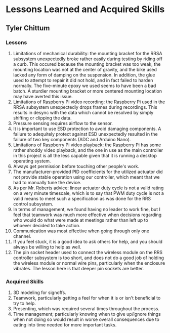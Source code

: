 # Lessons Learned and Acquired Skills

## Tyler Chittum
### Lessons
1. Limitations of mechanical durability: the mounting bracket for the RRSA subsystem unexpectedly broke rather easily during testing by riding off a curb. This occured because the mounting bracket was too weak, the mounting location was not at the center of gravity, and the bike used lacked any form of damping on the suspension. In addition, the glue used to attempt to repair it did not hold, and in fact failed to harden normally. The five-minute epoxy we used seems to have been a bad batch. A sturdier mounting bracket or more centered mounting location may have averted this issue.
2. Limitations of Raspberry Pi video recording: the Raspberry Pi used in the RRSA subsystem unexpectedly drops frames during recordings. This results in desync with the data which cannot be resolved by simply shifting or clipping the data.
3. Pressure sensing requires airflow to the sensor.
4. It is important to use ESD protection to avoid damaging components. A failure to adequitely protect against ESD unexpectedly resulted in the failure of two key components (ADC and Arduino Nano).
6. Limitations of Raspberry Pi video playback: the Raspberry Pi has some rather shoddy video playback, and the one in use as the main controller in this project is all the less capable given that it is running a desktop operating system.
7. Always get permission before touching other people's work.
8. The manufacturer-provided PID coefficients for the utilized actuator did not provide stable operation using our controller, which meant that we had to manually tune the device.
9. As per Mr. Roberts advice: linear actuator duty cycle is not a valid rating on a very minute timescale, which is to say that PWM duty cycle is not a valid means to meet such a specification as was done for the RRS control subsystem.
10. In terms of management, we found having no leader to work fine, but I feel that teamwork was much more effective when decisions regarding who would do what were made at meetings rather than left up to whoever decided to take action.
11. Communication was most effective when going through only one channel.
12. If you feel stuck, it is a good idea to ask others for help, and you should always be willing to help as well.
13. The pin socket header used to connect the wireless module on the RRS controller subsystem is too short, and does not do a good job of holding the wireless module or normal wire pins, particularly when the enclosure vibrates. The lesson here is that deeper pin sockets are better.
### Acquired Skills
1. 3D modeling for signoffs.
2. Teamwork, particularly getting a feel for when it is or isn't beneficial to try to help.
3. Presenting, which was required several times throughout the process.
4. Time management; particularly knowing when to give up/ignore things when not doing so would result in worse overall consequences due to eating into time needed for more important tasks.
